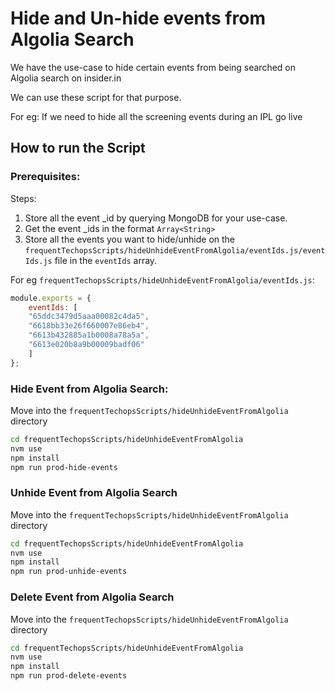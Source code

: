 # Hide and Un-hide events from Algolia Search

We have the use-case to hide certain events from being searched on Algolia search on insider.in

We can use these script for that purpose.

For eg: If we need to hide all the screening events during an IPL go live


## How to run the Script

### Prerequisites:

Steps:

1. Store all the event _id by querying MongoDB for your use-case.
2. Get the event _ids in the format `Array<String>`
3. Store all the events you want to hide/unhide on the `frequentTechopsScripts/hideUnhideEventFromAlgolia/eventIds.js/eventIds.js` file in the `eventIds` array.
   
For eg `frequentTechopsScripts/hideUnhideEventFromAlgolia/eventIds.js`:

```js
module.exports = {
    eventIds: [
    "65ddc3479d5aaa00082c4da5",
    "6618bb33e26f660007e86eb4",
    "6613b432885a1b0008a78a5a",
    "6613e020b8a9b00009badf06"
    ]
};
```

### Hide Event from Algolia Search:

Move into the `frequentTechopsScripts/hideUnhideEventFromAlgolia` directory

```bash
cd frequentTechopsScripts/hideUnhideEventFromAlgolia
nvm use
npm install
npm run prod-hide-events
```

### Unhide Event from Algolia Search

Move into the `frequentTechopsScripts/hideUnhideEventFromAlgolia` directory

```bash
cd frequentTechopsScripts/hideUnhideEventFromAlgolia
nvm use
npm install
npm run prod-unhide-events
```

### Delete Event from Algolia Search

Move into the `frequentTechopsScripts/hideUnhideEventFromAlgolia` directory

```bash
cd frequentTechopsScripts/hideUnhideEventFromAlgolia
nvm use
npm install
npm run prod-delete-events
```
